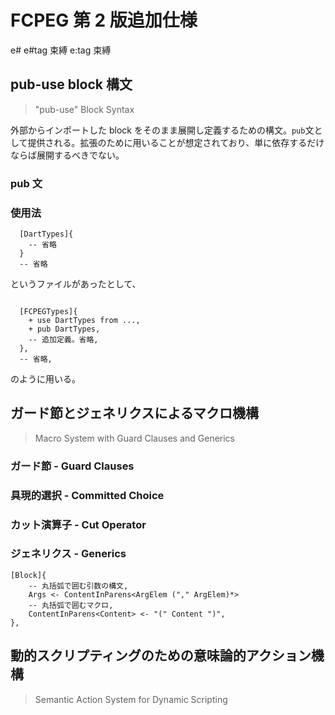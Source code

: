 # FCPEG 第 2 版追加仕様

e#
e#tag 束縛
e:tag 束縛

## pub-use block 構文

> "pub-use" Block Syntax

外部からインポートした block をそのまま展開し定義するための構文。`pub`文として提供される。拡張のために用いることが想定されており、単に依存するだけならば展開するべきでない。

### pub 文

### 使用法

```fcpeg
  [DartTypes]{
    -- 省略
  }
  -- 省略
```

というファイルがあったとして、

```fcpeg

  [FCPEGTypes]{
    + use DartTypes from ...,
    + pub DartTypes,
    -- 追加定義。省略,
  },
  -- 省略,
```

のように用いる。

## ガード節とジェネリクスによるマクロ機構

> Macro System with Guard Clauses and Generics

### ガード節 - Guard Clauses

### 具現的選択 - Committed Choice

### カット演算子 - Cut Operator

### ジェネリクス - Generics

```fcpeg
[Block]{
    -- 丸括弧で囲む引数の構文,
    Args <- ContentInParens<ArgElem ("," ArgElem)*>
    -- 丸括弧で囲むマクロ,
    ContentInParens<Content> <- "(" Content ")",
},
```

## 動的スクリプティングのための意味論的アクション機構

> Semantic Action System for Dynamic Scripting
